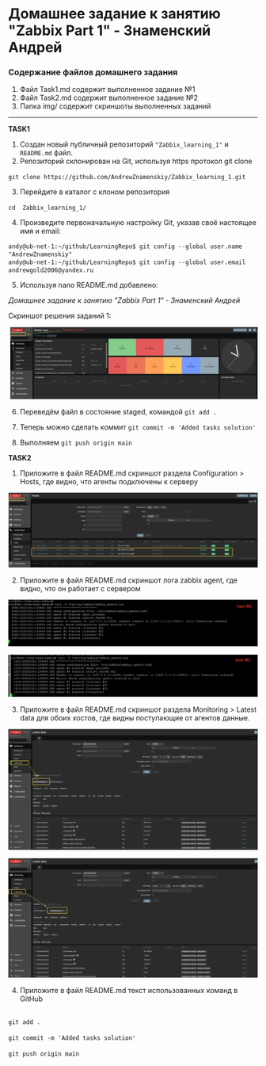 # Домашнее задание к занятию "Zabbix Part 1" - Знаменский Андрей

### Содержание файлов домашнего задания

   1. Файл Task1.md содержит выполненное задание №1 
   2. Файл Task2.md содержит выполненное задание №2
   3. Папка img/ содержит скриншоты выполненных заданий 

---

**TASK1** 

1. Создан новый публичный репозиторий `"Zabbix_learning_1"` и `README.md` файл.
2. Репозиторий склонирован на Git, используя https протокол git clone

`git clone https://github.com/AndrewZnamenskiy/Zabbix_learning_1.git`

3. Перейдите в каталог с клоном репозитория

`cd  Zabbix_learning_1/`

4. Произведите первоначальную настройку Git, указав своё настоящее имя и email:

```
andy@ub-net-1:~/github/LearningRepo$ git config --global user.name "AndrewZnamenskiy"
andy@ub-net-1:~/github/LearningRepo$ git config --global user.email andrewgold2006@yandex.ru
```

5. Используя nano README.md добавлено: 

*Домашнее задание к занятию "Zabbix Part 1" - Знаменский Андрей*

Скриншот решения заданий 1:

![Commit Task1](https://github.com/AndrewZnamenskiy/Zabbix_learning_1/blob/main/img/task1p1.png)

6. Переведём файл в состояние staged, командой `git add .`

7. Теперь можно сделать коммит `git commit -m 'Added tasks solution'`

8. Выполняем `git push origin main`


**TASK2**

1. Приложите в файл README.md скриншот раздела Configuration > Hosts, где видно, что агенты подключены к серверу

![Hosts screen](https://github.com/AndrewZnamenskiy/Zabbix_learning_1/blob/main/img/task2p1.png)

2. Приложите в файл README.md скриншот лога zabbix agent, где видно, что он работает с сервером

![Agent host1 log](https://github.com/AndrewZnamenskiy/Zabbix_learning_1/blob/main/img/task2p2.png)

![Agent host2 log](https://github.com/AndrewZnamenskiy/Zabbix_learning_1/blob/main/img/task2p3.png)

3. Приложите в файл README.md скриншот раздела Monitoring > Latest data для обоих хостов, где видны поступающие от агентов данные.

![Monitoring host1](https://github.com/AndrewZnamenskiy/Zabbix_learning_1/blob/main/img/task2p4.png)

![Monitoring host2](https://github.com/AndrewZnamenskiy/Zabbix_learning_1/blob/main/img/task2p5.png)

4. Приложите в файл README.md текст использованных команд в GitHub

```

git add .

git commit -m 'Added tasks solution'

git push origin main

```
